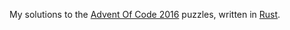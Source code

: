 My solutions to the [Advent Of Code 2016](http://adventofcode.com/2016) puzzles, written in [Rust](http://rust-lang.org).
